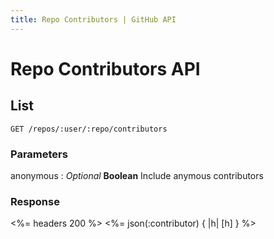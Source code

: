```yaml
---
title: Repo Contributors | GitHub API
---
```


# Repo Contributors API

## List

    GET /repos/:user/:repo/contributors

### Parameters

anonymous
: _Optional_ **Boolean** Include anymous contributors

### Response

<%= headers 200 %>
<%= json(:contributor) { |h| [h] } %>
